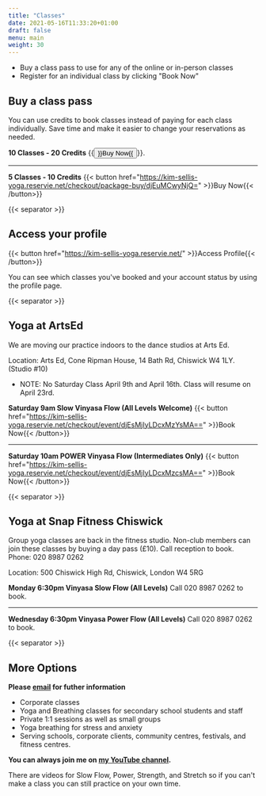 ```yaml
---
title: "Classes"
date: 2021-05-16T11:33:20+01:00
draft: false
menu: main
weight: 30
---
```

 - Buy a class pass to use for any of the online or in-person classes
 - Register for an individual class by clicking "Book Now"

## Buy a class pass
You can use credits to book classes instead of paying for each class individually.  Save time and make it easier to change your reservations as needed.

**10 Classes - 20 Credits** {{<button href="https://kim-sellis-yoga.reservie.net/checkout/package-buy/djEuMCwzMDk=">}}Buy Now{{</button>}}.      

---

**5 Classes - 10 Credits** {{< button href="https://kim-sellis-yoga.reservie.net/checkout/package-buy/djEuMCwyNjQ=" >}}Buy Now{{< /button>}}

{{< separator >}}

## Access your profile 
{{< button href="https://kim-sellis-yoga.reservie.net/" >}}Access Profile{{< /button>}}

You can see which classes you've booked and your account status by using the profile page.


{{< separator >}}


## Yoga at ArtsEd 
We are moving our practice indoors to the dance studios at Arts Ed.

Location: Arts Ed, Cone Ripman House, 14 Bath Rd, Chiswick W4 1LY. (Studio #10)

* NOTE: No Saturday Class April 9th and April 16th.  Class will resume on April 23rd.


**Saturday 9am Slow Vinyasa Flow (All Levels Welcome)** {{< button href="https://kim-sellis-yoga.reservie.net/checkout/event/djEsMjIyLDcxMzYsMA==" >}}Book Now{{< /button>}}

--- 

**Saturday 10am POWER Vinyasa Flow (Intermediates Only)** {{< button href="https://kim-sellis-yoga.reservie.net/checkout/event/djEsMjIyLDcxMzcsMA==" >}}Book Now{{< /button>}}

{{< separator >}}


## Yoga at Snap Fitness Chiswick
Group yoga classes are back in the fitness studio.  Non-club members can join these classes by buying a day pass (£10).  Call reception to book. Phone: 020 8987 0262

Location: 500 Chiswick High Rd, Chiswick, London W4 5RG


**Monday 6:30pm Vinyasa Slow Flow (All Levels)**  Call 020 8987 0262 to book.

--- 

**Wednesday 6:30pm Vinyasa Power Flow (All Levels)**  Call 020 8987 0262 to book.


{{< separator >}}

## More Options

**Please [email](mailto:yoga@kimsellis.com) for futher information**
 - Corporate classes 
 - Yoga and Breathing classes for secondary school students and staff
 - Private 1:1 sessions as well as small groups
 - Yoga breathing for stress and anxiety 
 - Serving schools, corporate clients, community centres, festivals, and fitness centres.
 
    
**You can always join me on [my YouTube channel](https://www.youtube.com/channel/UCHH2vOSl0Qxpv7Lw9wv45Sg).**

There are videos for Slow Flow, Power, Strength, and Stretch so if you can't make a class you can still practice on your own time. 
